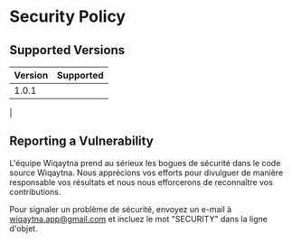 # Security Policy

## Supported Versions


| Version | Supported          |
| ------- | ------------------ |
| 1.0.1   |                    |
| 

## Reporting a Vulnerability

L'équipe Wiqaytna prend au sérieux les bogues de sécurité dans le code source Wiqaytna. Nous apprécions vos efforts pour divulguer de manière responsable vos résultats et nous nous efforcerons de reconnaître vos contributions.

Pour signaler un problème de sécurité, envoyez un e-mail à wiqaytna.app@gmail.com et incluez le mot "SECURITY" dans la ligne d'objet.
